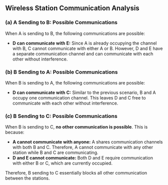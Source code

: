 ## Wireless Station Communication Analysis

### (a) A Sending to B: Possible Communications

When A is sending to B, the following communications are possible:

* **D can communicate with E:** Since A is already occupying the channel with B, C cannot communicate with either A or B. However, D and E have a separate communication channel and can communicate with each other without interference.

### (b) B Sending to A: Possible Communications

When B is sending to A, the following communications are possible:

* **D can communicate with C:** Similar to the previous scenario, B and A occupy one communication channel. This leaves D and C free to communicate with each other without interference.

### (c) B Sending to C: Possible Communications

When B is sending to C, **no other communication is possible**. This is because:

* **A cannot communicate with anyone:**  A shares communication channels with both B and C. Therefore, A cannot communicate with any other station while B and C are communicating.
* **D and E cannot communicate:** Both D and E require communication with either B or C, which are currently occupied. 

Therefore, B sending to C essentially blocks all other communication between the stations. 
